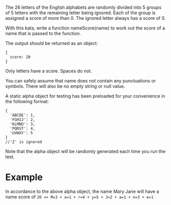 The 26 letters of the English alphabets are randomly divided into 5 groups of 5 letters with the remaining letter being ignored. Each of the group is assigned a score of more than 0. The ignored letter always has a score of 0.

With this kata, write a function nameScore(name) to work out the score of a name that is passed to the function.

The output should be returned as an object:

```
{
  score: 20
}
```
Only letters have a score. Spaces do not.

You can safely assume that name does not contain any punctuations or symbols. There will also be no empty string or null value.

A static alpha object for testing has been preloaded for your convenience in the following format:

```
{
  'ABCDE': 1,
  'FGHIJ': 2,
  'KLMNO': 3,
  'PQRST': 4,
  'UVWXY': 5
}
//'Z' is ignored
```

Note that the alpha object will be randomly generated each time you run the test.

# Example

In accordance to the above alpha object, the name Mary Jane will have a name score of `20 => M=3 + a=1 + r=4 + y=5 + J=2 + a=1 + n=3 + e=1`
